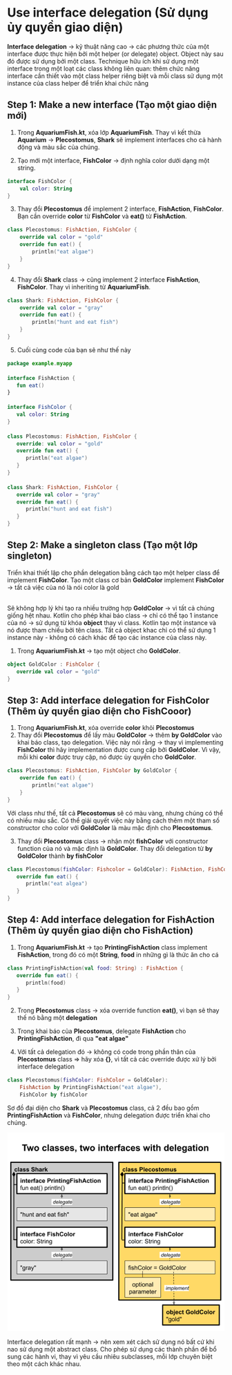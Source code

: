 # Use interface delegation (Sử dụng ủy quyền giao diện)

**Interface delegation** -> kỹ thuật nâng cao -> các phương thức của một interface được thực hiện bởi một helper (or delegate) object. Object này sau đó được sử dụng bởi một class. Technique hữu ích khi sử dụng một interface trong một loạt các class không liên quan: thêm chức năng interface cần thiết vào một class helper riêng biệt và mỗi class sử dụng một instance của class helper để triển khai chức năng

## Step 1: Make a new interface (Tạo một giao diện mới)

1. Trong **AquariumFish.kt**, xóa lớp **AquariumFish**. Thay vì kết thừa **Aquarium** -> **Plecostomus**, **Shark** sẽ implement interfaces cho cả hành động và màu sắc của chúng.

2. Tạo mới một interface, **FishColor** -> định nghĩa color dưới dạng một string.

```kotlin
interface FishColor {
    val color: String
}
```

3. Thay đổi **Plecostomus** để implement 2 interface, **FishAction**, **FishColor**. Bạn cần override **color** từ **FishColor** và **eat()** từ **FishAction**.

```kotlin
class Plecostomus: FishAction, FishColor {
    override val color = "gold"
    override fun eat() {
        println("eat algae")
    }
}
```

4. Thay đổi **Shark** class -> cũng implement 2 interface **FishAction**, **FishColor**. Thay vì inheriting từ **AquariumFish**.

```kotlin
class Shark: FishAction, FishColor {
    override val color = "gray"
    override fun eat() {
        println("hunt and eat fish")
    }
}
```

5. Cuối cùng code của bạn sẽ như thế này


```kotlin
package example.myapp

interface FishAction {
   fun eat()
}

interface FishColor {
   val color: String
}

class Plecostomus: FishAction, FishColor {
   override: val color = "gold"
   override fun eat() {
      println("eat algae")
   }
}

class Shark: FishAction, FishColor {
   override val color = "gray"
   override fun eat() {
      println("hunt and eat fish")
   }
}
```

## Step 2: Make a singleton class (Tạo một lớp singleton)

Triển khai thiết lập cho phần delegation bằng cách tạo một helper class để implement **FishColor**. 
Tạo một class cơ bản **GoldColor** implement **FishColor** -> tất cả việc của nó là nói color là gold<br/><br/>

Sẽ không hợp lý khi tạo ra nhiều trường hợp **GoldColor** -> vì tất cả chúng giống hệt nhau. Kotlin cho phép khai báo class -> chỉ có thể tạo 1 instance của nó -> sử dụng từ khóa **object** thay vì class. Kotlin tạo một instance và nó được tham chiếu bởi tên class. Tất cả  object khac chỉ có thể sử dụng 1 instance này - không có cách khác để tạo các instance của class này. 

1. Trong **AquariumFish.kt** -> tạo một object cho **GoldColor**.

```kotlin
object GoldColor : FishColor {
   override val color = "gold"
}
```

## Step 3: Add interface delegation for FishColor (Thêm ủy quyền giao diện cho FishCooor)

1. Trong **AquariumFish.kt**, xóa override **color** khỏi **Plecostomus**
2. Thay đổi **Plecostomus** để lấy màu **GoldColor** -> thêm **by GoldColor** vào khai báo class, tạo delegation. Việc này nói rằng -> thay vì implementing **FishColor** thì hãy implementation được cung cấp bởi **GoldColor**. Vì vậy, mỗi khi **color** được truy cập, nó được ủy quyền cho **GoldColor**.

```kotlin
class Plecostomus: FishAction, FishColor by GoldColor {
    override fun eat() {
        println("eat algae")
    }
}
```

Với class như thế, tất cả **Plecostomus** sẽ có màu vàng, nhưng chúng có thể có nhiều màu sắc. Có thể giải quyết việc này bằng cách thêm một tham số constructor cho color với **GoldColor** là màu mặc định cho **Plecostomus**.

3. Thay đổi **Plecostomus** class -> nhận một **fishColor** với constructor function của nó và mặc định là **GoldColor**. Thay đổi delegation từ **by GoldColor** thành **by fishColor**

```kotlin
class Plecostomus(fishColor: Fishcolor = GoldColor): FishAction, FishColor by fishColor {
   override fun eat() {
      println("eat algea")
   }
}
```

## Step 4: Add interface delegation for FishAction (Thêm ủy quyền giao diện cho FishAction)

1. Trong **AquariumFish.kt** -> tạo **PrintingFishAction** class implement **FishAction**, trong đó có một **String**, **food** in những gì là thức ăn cho cá 

```kotlin
class PrintingFishAction(val food: String) : FishAction {
   override fun eat() {
      println(food)
   }
}
```

2. Trong **Plecostomus** class -> xóa override function **eat()**, vì bạn sẽ thay thế nó bằng một **delegation**

3. Trong khai báo của **Plecostomus**, delegate **FishAction** cho **PrintingFishAction**, đi qua **"eat algae"**

4. Với tất cả delegation đó -> không có code trong phần thân của **Plecostomus** class => hãy xóa **{}**, vì tất cả các override được xử lý bởi interface delegation

```kotlin
class Plecostomus(fishColor: FishColor = GoldColor):
    FishAction by PrintingFishAction("eat algae"),
    FishColor by fishColor
```

Sơ đồ đại diện cho **Shark** và **Plecostomus** class, cả 2 đều bao gồm **PrintingFishAction** và **FishColor**, nhưng delegation được triển khai cho chúng.

<p align="center">
   <img src="https://github.com/KLD-VN/Learn-Kotlin/blob/main/3_object_oriented_programming/Gallery/4/two_classes_two_interfaces_with_delegation.png" />
</p>


Interface delegation rất mạnh -> nên xem xét cách sử dụng nó bất cứ khi nao sử dụng một abstract class. Cho phép sử dụng các thành phần để bổ sung các hành vi, thay vì yêu cầu nhiêu subclasses, mỗi lớp chuyên biệt theo một cách khác nhau.